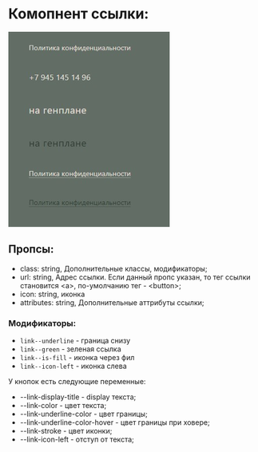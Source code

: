 # Комопнент ссылки:
![screen](./screen.jpg "Скриншот")

## Пропсы:
- class: string, Дополнительные классы, модификаторы;
- url: string, Адрес ссылки. Если данный пропс указан, то тег ссылки становится \<a>, по-умолчанию тег - \<button>;
- icon: string, иконка
- attributes: string, Дополнительные аттрибуты ссылки;

### Модификаторы:
- `link--underline` - граница снизу
- `link--green` - зеленая ссылка
- `link--is-fill` - иконка через фил
- `link--icon-left` - иконка слева

У кнопок есть следующие переменные:
  - --link-display-title - display текста;
  - --link-color - цвет текста;
  - --link-underline-color - цвет границы;
  - --link-underline-color-hover - цвет границы при ховере;
  - --link-stroke - цвет иконки;
  - --link-icon-left - отступ от текста;
